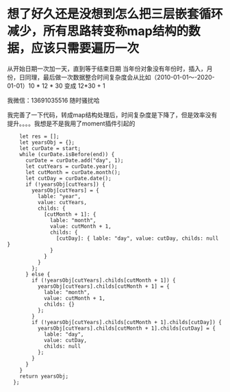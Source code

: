 #  想了好久还是没想到怎么把三层嵌套循环减少，所有思路转变称map结构的数据，应该只需要遍历一次
  从开始日期一次加一天，直到等于结束日期
  当年份对象没有年份时，插入，月份，日同理，最后做一次数据整合时间复杂度会从比如（2010-01-01～-2020-01-01）10 * 12 * 30 变成 12*30 + 1

我微信：13691035516 随时骚扰哈

我完善了一下代码，转成map结构处理后，时间复杂度是下降了，但是效率没有提升。。。。我想是不是我用了moment插件引起的

````this.getDateObj2 = function(start, end) {
    let res = [];
    let yearsObj = {};
    let curDate = start;
    while (curDate.isBefore(end)) {
      curDate = curDate.add("day", 1);
      let cutYears = curDate.year();
      let cutMonth = curDate.month();
      let cutDay = curDate.date();
      if (!yearsObj[cutYears]) {
        yearsObj[cutYears] = {
          lable: "year",
          value: cutYears,
          childs: {
            [cutMonth + 1]: {
              lable: "month",
              value: cutMonth + 1,
              childs: {
                [cutDay]: { lable: "day", value: cutDay, childs: null }
              }
            }
          }
        };
      } else {
        if (!yearsObj[cutYears].childs[cutMonth + 1]) {
          yearsObj[cutYears].childs[cutMonth + 1] = {
            lable: "month",
            value: cutMonth + 1,
            childs: {}
          };
        }
        if (!yearsObj[cutYears].childs[cutMonth + 1].childs[cutDay]) {
          yearsObj[cutYears].childs[cutMonth + 1].childs[cutDay] = {
            lable: "day",
            value: cutDay,
            childs: null
          };
        }
      }
    }
    return yearsObj;
  };
````

